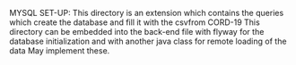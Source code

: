 MYSQL SET-UP:
This directory is an extension which contains the queries which create the database and fill it with the csvfrom CORD-19
This directory can be embedded into the back-end file with flyway for the database initialization and with another java class for remote loading of the data
May implement these.

